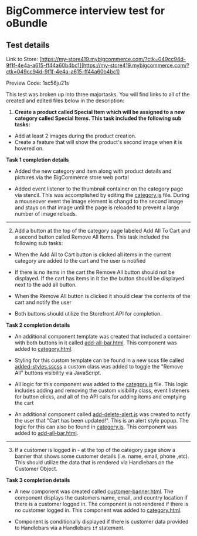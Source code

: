 # BigCommerce interview test for oBundle

## Test details

Link to Store: [https://my-store419.mybigcommerce.com/?ctk=049cc94d-9f1f-4e4a-a615-ff44a60b4bc1](https://my-store419.mybigcommerce.com/?ctk=049cc94d-9f1f-4e4a-a615-ff44a60b4bc1)

Preview Code: 1sc56ju21s

This test was broken up into three majortasks. You will find links to all of the created and edited files below in the description:

1. **Create a product called Special Item which will be assigned to a new category called Special Items. This task included the following sub tasks:**

- Add at least 2 images during the product creation.
- Create a feature that will show the product's second image when it is hovered on.

**Task 1 completion details**

- Added the new category and item along with product details and pictures via the BigCommerce store web portal

- Added event listener to the thumbnail container on the category page via stencil. This was accomplished by editing the [category.js](assets/js/theme/category.js) file. During a mouseover event the image element is changd to the second image and stays on that image until the page is reloaded to prevent a large number of image reloads.

---

2. Add a button at the top of the category page labeled Add All To Cart and a second button called Remove All Items. This task included the following sub tasks:

- When the Add All to Cart button is clicked all items in the current category are added to the cart and the user is notified

- If there is no items in the cart the Remove All button should not be displayed. If the cart has items in it the the button should be displayed next to the add all button.

- When the Remove All button is clicked it should clear the contents of the cart and notify the user

- Both buttons should utilize the Storefront API for completion.

**Task 2 completion details**

- An additional component template was created that included a container with both buttons in it called [add-all-bar.html](templates/components/custom/add-all-bar.html). This component was added to [category.html](templates/pages/category.html).

- Styling for this custom template can be found in a new scss file called [added-styles.sscss](assets/scss/custom/added-styles.scss) a custom class was added to toggle the "Remove All" buttons visibility via JavaScript.

- All logic for this component was added to the [category.js](assets/js/theme/category.js) file. This logic includes adding and removing the custom visibility class, event listeners for button clicks, and all of the API calls for adding items and emptying the cart

- An additional component called [add-delete-alert.js](templates/components/custom/add-delete-alert.html) was created to notify the user that "Cart has been updated!". This is an alert style popup. The logic for this can also be found in [category.js](assets/js/theme/category.js). This component was added to [add-all-bar.html](templates/components/custom/add-all-bar.html).

---

3. If a customer is logged in - at the top of the category page show a banner that shows some customer details (i.e. name, email, phone ,etc). This should utilize the data that is rendered via Handlebars on the Customer Object.

**Task 3 completion details**

- A new component was created called [customer-banner.html](templates/components/custom/customer-banner.html). The component displays the customers name, email, and country location if there is a customer logged in. The component is not rendered if there is no customer logged in. This component was added to [category.html](templates/pages/category.html).

- Component is conditionally displayed if there is customer data provided to Handlebars via a Handlebars `if` statement.
